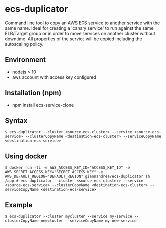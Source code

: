 # ecs-duplicator

Command line tool to copy an AWS ECS service to another service with the same name. 
Ideal for creating a 'canary service' to run against the same ELB/Target group or in order to move services on another cluster without downtime.
All properties of the service will be copied including the autoscaling policy.

## Environment
- nodejs > 10
- aws account with access key configured

## Installation (npm)
- npm install ecs-service-clone

## Syntax
```
$ ecs-duplicator --cluster <source-ecs-cluster> --service <source-ecs-service> --clusterCopyName <destination-ecs-cluster> --serviceCopyName <destination-ecs-service>
```

## Using docker
```
$ docker run -ti -e AWS_ACCESS_KEY_ID="ACCESS_KEY_ID" -e AWS_SECRET_ACCESS_KEY="SECRET_ACCESS_KEY" -e AWS_DEFAULT_REGION="DEFAULT_REGION" giannandrea/ecs-duplicator sh
/app # ecs-duplicator --cluster <source-ecs-cluster> --service <source-ecs-service> --clusterCopyName <destination-ecs-cluster> --serviceCopyName <destination-ecs-service>
```

## Example
```
$ ecs-duplicator --cluster mycluster --service my-service --clusterCopyName newcluster --serviceCopyName my-new-service
```
##
